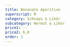 ```yaml
---
title: Bonanato Aperitivo
superscript: M
category: Schnaps & Likör
subcategory: Wermut & Likör
price1: --
price2: 6,0
order: 1
---
```


